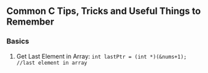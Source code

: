 ## Common C Tips, Tricks and Useful Things to Remember

### Basics

1. Get Last Element in Array: 
<code>int lastPtr = (int *)(&nums+1); //last element in array</code>